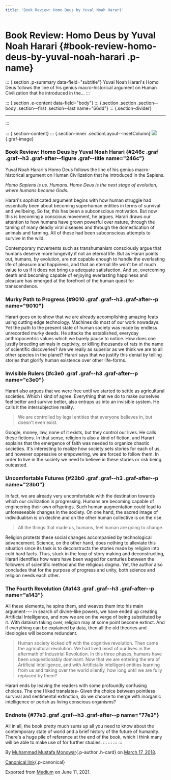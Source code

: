 ```yaml
---
title: 'Book Review: Homo Deus by Yuval Noah Harari'
---
```


Book Review: Homo Deus by Yuval Noah Harari {#book-review-homo-deus-by-yuval-noah-harari .p-name}
===========================================

::: {.section .p-summary data-field="subtitle"}
Yuval Noah Harari's Homo Deus follows the line of his genius
macro-historical argument on Human Civilization that he introduced in
the...
:::

::: {.section .e-content data-field="body"}
::: {.section .section .section--body .section--first .section--last name="66dd"}
::: {.section-divider}

------------------------------------------------------------------------
:::

::: {.section-content}
::: {.section-inner .sectionLayout--insetColumn}
![](https://cdn-images-1.medium.com/max/800/1*pAXuWK3zW72x3wTSY7WyMA@2x.jpeg){.graf-image}

### Book Review: Homo Deus by Yuval Noah Harari {#246c .graf .graf--h3 .graf-after--figure .graf--title name="246c"}

Yuval Noah Harari's Homo Deus follows the line of his genius
macro-historical argument on Human Civilization that he introduced in
the Sapiens.

*Homo Sapiens is us. Humans. Home Deus is the next stage of evolution,
where humans become Gods.*

Harari's sophisticated argument begins with how human struggle had
essentially been about becoming superhuman entities in terms of survival
and wellbeing. So far, this has been a subconscious motivation. But now
this is becoming a conscious movement, he argues. Harari draws our
attention to how humans have grown powerful over nature, through the
taming of many deadly viral diseases and through the domestication of
animals and farming. All of these had been subconscious attempts to
survive in the wild.

Contemporary movements such as transhumanism consciously argue that
humans deserve more longevity if not an eternal life. But as Harari
points out, humans, by evolution, are not capable enough to handle the
everlasting life of pleasure and happiness, and that an eternal life
won't be of much value to us if it does not bring us adequate
satisfaction. And so, overcoming death and becoming capable of enjoying
everlasting happiness and pleasure has emerged at the forefront of the
human quest for transcendence.

### Murky Path to Progress {#9010 .graf .graf--h3 .graf-after--p name="9010"}

Harari goes on to show that we are already accomplishing amazing feats
using cutting edge technology. Machines do most of our work nowadays.
Yet the path to the present state of human society was made by endless
unrecorded murky deeds. He attacks the established, everyday
anthropocentric values which we barely pause to notice. How does one
justify breeding animals in captivity, or killing thousands of rats in
the name of scientific discoveries? Are we really as superior as we
think we are to all other species in the planet? Harari says that we
justify this denial by telling stories that glorify human existence over
other life-forms.

### Invisible Rulers {#c3e0 .graf .graf--h3 .graf-after--p name="c3e0"}

Harari also argues that we were free until we started to settle as
agricultural societies. Which I kind of agree. Everything that we do to
make ourselves feel better and survive better, also entraps us into an
invisible system. He calls it the intersubjective reality.

> We are controlled by legal entities that everyone believes in, but
> doesn't even exist.

Google, money, law, none of it exists, but they control our lives. He
calls these fictions. In that sense, religion is also a kind of fiction,
and Harari explains that the emergence of faith was needed to organize
chaotic societies. It's interesting to realize how society sets stories
for each of us, and however oppressive or empowering, we are forced to
follow them. In order to live in the society we need to believe in these
stories or risk being outcasted.

### Uncomfortable Futures {#23b0 .graf .graf--h3 .graf-after--p name="23b0"}

In fact, we are already very uncomfortable with the destination towards
which our civilization is progressing. Humans are becoming capable of
engineering their own offsprings. Such human augmentation could lead to
unforeseeable changes in the society. On one hand, the sacred image of
individualism is on decline and on the other human collective is on the
rise.

> All the things that made us, humans, feel human are going to change.

Religion protests these social changes accompanied by technological
advancement. Science, on the other hand, does nothing to alleviate this
situation since its task is to deconstructs the stories made by religion
into cold hard facts. Thus, stuck in the loop of story making and
deconstructing, Harari identifies how wars have been waged for centuries
between the followers of scientific method and the religious dogma. Yet,
the author also concludes that for the purpose of progress and unity,
both science and religion needs each other.

### The Fourth Revolution {#a143 .graf .graf--h3 .graf-after--p name="a143"}

All these elements, he spins them, and weaves them into his main
argument --- in search of divine-like powers, we have ended up creating
Artificial Intelligence, and now we are on the verge of being
substituted by it. With dataism taking over, religion may at some point
become extinct. And if everything can be explained by data, then all the
old theories and ideologies will become redundant.

> Human society kicked off with the cognitive revolution. Then came the
> agricultural revolution. We had lived most of our lives in the
> aftermath of Industrial Revolution. In this three phases, humans have
> been unquestionably dominant. Now that we are entering the era of
> Artificial Intelligence, and with Artificially Intelligent entities
> learning from us and taking over the world silently, how long until we
> are fully replaced by them?

Harari ends by leaving the readers with some profoundly confusing
choices. The one I liked translates- Given the choice between pointless
survival and sentimental extinction, do we choose to merge with
inorganic intelligence or perish as living conscious organisms?

### Endnote {#77e3 .graf .graf--h3 .graf-after--p name="77e3"}

All in all, the book pretty much sums up all you need to know about the
contemporary state of world and a brief history of the future of
humanity. There's a huge pile of reference at the end of the book, which
I think many will be able to make use of for further studies.
:::
:::
:::
:::

By [Muhammad Mustafa Monowar](https://medium.com/@mmmonowar){.p-author
.h-card} on [March 17, 2018](https://medium.com/p/cb462db26059).

[Canonical
link](https://medium.com/@mmmonowar/book-review-homo-deus-by-yuval-noah-harari-cb462db26059){.p-canonical}

Exported from [Medium](https://medium.com) on June 11, 2021.

